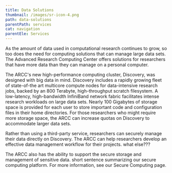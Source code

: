 ```yaml
---
title: Data Solutions
thumbnail: /images/sr-icon-4.png
path: data-solutions
parentPath: services
cat: navigation
parentEle: Services
---
```

As the amount of data used in computational research continues to grow, so too does the need for computing solutions that can manage large data sets. The Advanced Research Computing Center offers solutions for researchers that have more data than they can manage on a personal computer.

The ARCC's new high-performance computing cluster, Discovery, was designed with big data in mind. Discovery includes a rapidly growing fleet of state-of-the art multicore compute nodes for data-intensive research jobs, backed by an 800 Terabyte, high-throughput scratch filesystem. A low-latency, high-bandwidth InfiniBand network fabric facilitates intense research workloads on large data sets. Nearly 100 Gigabytes of storage space is provided for each user to store important code and configuration files in their home directories. For those researchers who might require more storage space, the ARCC can increase quotas on Discovery to accommodate larger data sets.

Rather than using a third-party service, researchers can securely manage their data directly on Discovery. The ARCC can help researchers develop an effective data management workflow for their projects. what else???

The ARCC also has the ability to support the secure storage and management of sensitive data. short sentence summarizing our secure computing platform. For more information, see our Secure Computing page.
